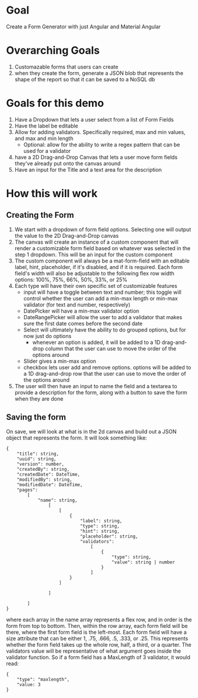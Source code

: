 # Goal
Create a Form Generator with just Angular and Material Angular

# Overarching Goals
1. Customazable forms that users can create
2. when they create the form, generate a JSON blob that represents the shape of the report so that it can be saved to a NoSQL db

# Goals for this demo
1. Have a Dropdown that lets a user select from a list of Form Fields
2. Have the label be editable
3. Allow for adding validators. Specifically required, max and min values, and max and min length
    - Optional: allow for the ability to write a regex pattern that can be used for a validator
4. have a 2D Drag-and-Drop Canvas that lets a user move form fields they've already put onto the canvas around
5. Have an input for the Title and a text area for the description

# How this will work

## Creating the Form
1. We start with a dropdown of form field options. Selecting one will output the value to the 2D Drag-and-Drop canvas
2. The canvas will create an instance of a custom component that will render a customizable form field based on whatever was selected in the step 1 dropdown. This will be an input for the custom component
3. The custom component will always be a mat-form-field with an editable label, hint, placeholder, if it's disabled, and if it is required. Each form field's width will also be adjustable to the following flex row width options: 100%, 75%, 66%, 50%, 33%, or 25%
4. Each type will have their own specific set of customizable features
    - input will have a toggle between text and number; this toggle will control whether the user can add a min-max length or min-max validator (for text and number, respectively)
    - DatePicker will have a min-max validator option
    - DateRangePicker will allow the user to add a validator that makes sure the first date comes before the second date
    - Select will ultimately have the ability to do grouped options, but for now just do options
        - whenever an option is added, it will be added to a 1D drag-and-drop column that the user can use to move the order of the options around
    - Slider gives a min-max option
    - checkbox lets user add and remove options. options will be added to a 1D drag-and-drop row that the user can use to move the order of the options around
5. The user will then have an input to name the field and a textarea to provide a description for the form, along with a button to save the form when they are done

## Saving the form
On save, we will look at what is in the 2d canvas and build out a JSON object that represents the form. It will look something like:

```
{
    "title": string,
    "uuid": string,
    "version": number,
    "createdBy": string,
    "createdDate": DateTime,
    "modifiedBy": string,
    "modifiedDate": DateTime,
    "pages":
        [
            "name": string,
                [
                    [
                        {
                            "label": string,
                            "type": string,
                            "hint": string,
                            "placeholder": string,
                            "validators":
                                [
                                    {
                                        "type": string,
                                        "value": string | number
                                    }
                                ]
                        }
                    ]

                ]

        ]
}
```

where each array in the name array represents a flex row, and in order is the form from top to bottom.
Then, within the row array, each form field will be there, where the first form field is the left-most.
Each form field will have a size attribute that can be either 1, .75, .666, .5, .333, or .25. This represents whether the form field takes up the whole row, half, a third, or a quarter. The validators value will be representative of what argument goes inside the validator function. So if a form field has a MaxLength of 3 validator, it would read:
```
{
    "type": "maxlength",
    "value: 3
}
```